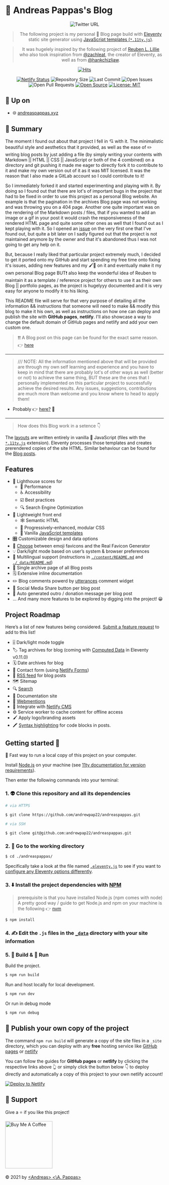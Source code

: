 # 🦁 Andreas Pappas's Blog

<div align="center">

 ![Twitter URL](https://img.shields.io/twitter/url?style=social&url=https%3A%2F%2Fgithub.com%2Fandrewpap22%2Fandreaspappas)

 > The following project is my personal 📖 Blog page build with [Eleventy](https://11ty.dev/) static site generator using [JavaScript templates (`*.11ty.js`)](https://11ty.dev/languages/javascript/).

 > It was hugelely inspired by the following project of [Reuben L. Lillie](https://gitlab.com/reubenlillie/eleventy-dot-js-blog/-/tree/master) who also took inspiration from [@zachleat](https://github.com/11ty/eleventy-base-blog/), the creator of Eleventy, as well as from [@hankchizljaw](https://github.com/hankchizljaw/hylia). 
 
 [![Hits](https://hits.seeyoufarm.com/api/count/incr/badge.svg?url=https%3A%2F%2Fgithub.com%2Fandrewpap22%2Fandreaspappas&count_bg=%2360BA1C&title_bg=%23555555&icon=&icon_color=%23E7E7E7&title=%F0%9F%8E%AF+Hits&edge_flat=false)](https://hits.seeyoufarm.com)

 [![Netlify Status](https://api.netlify.com/api/v1/badges/33071dfc-5c6d-4963-a927-4a9f7b8cb57a/deploy-status)](https://app.netlify.com/sites/andreaspappas/deploys)
 ![Repository Size](https://img.shields.io/github/repo-size/andrewpap22/andreaspappas)
 ![Last Commit](https://img.shields.io/github/last-commit/andrewpap22/andreaspappas)
 ![Open Issues](https://img.shields.io/github/issues/andrewpap22/andreaspappas?color=important)
 ![Open Pull Requests](https://img.shields.io/github/issues-pr/andrewpap22/andreaspappas?color=yellowgreen)
 [![Open Source](https://badges.frapsoft.com/os/v1/open-source.svg?v=103)](https://opensource.org/)
 [![License: MIT](https://img.shields.io/badge/License-MIT-yellow.svg)](https://opensource.org/licenses/MIT)
 
</div>

## 🚀 Up on

* 🌐 [andreaspappas.xyz](https://andreaspappas.xyz/) 

## 💬 Summary

The moment I found out about that project I fell in 💘 with it. The minimalistic beautiful style and aesthetics that it provided, as well as the ease of ✏️ writing blog posts by just adding a file (by simply writing your contents with Markdown || HTML || CSS || JavaScript or both of the 4 combined) on a directory and git pushing it made me eager to directly fork it to contribute to it and make my own version out of it as it was MIT licensed. It was the reason that I also made a GitLab account so I could contribute to it! 

So I immediately forked it and started experimenting and playing with it. By doing so I found out that there are lot's of important bugs in the project that had to be fixed in order to use this project as a personal Blog website. An example is that the pagination in the archives Blog page was not working and was throwing you on a 404 page. Another one quite important was on the rendering of the Markdown posts / files, that if you wanted to add an image or a gif in your post it would crash the responsiveness of the rendered HTML page and quite some other ones as well that I found out as I kept playing with it. So I opened an [issue](https://gitlab.com/reubenlillie/eleventy-dot-js-blog/-/issues/62) on the very first one that I've found out, but quite a bit later on I sadly figured out that the project is not maintained anymore by the owner and that it's abandoned thus I was not going to get any help on it. 

But, because I really liked that particular project extremely much, I decided to get it ported onto my GitHub and start spending my free time onto fixing it's issues, adding new features and my 🖌️🎨 on it and eventually make it my own personal Blog page BUT❗ also keep the wonderful idea of Reuben to maintain it as a template / reference project for others to use it as their own Blog || portfolio pages, as the project is hugelyyy documented and it is very easy for anyone to modify it to his liking. 

This README file will serve for that very purpose of detailing all the information && instructions that someone will need to make && modify this blog to make it his own, as well as instructions on how one can deploy and publish the site with **GitHub pages**, **netlify**. I'll also showcase a way to change the default domain of GitHub pages and netlify and add your own custom one. 

> ❗❗ A Blog post on this page can be found for the exact same reason. 👉 [here](https://andreaspappas.xyz/blog/) 

<hr>

> /// NOTE: All the information mentioned above that will be provided are through my own self learning and experience and you have to keep in mind that there are probably lot's of other ways as well (better or not) to achieve the same thing, BUT these are the ones that I personally implemented on this particular project to successfully achieve the desired results. 
> Any issues, suggestions, contributions are much more than welcome and you know where to head to apply them! 

* Probably 👉 [here?](https://github.com/andrewpap22/andreaspappas/issues) 🙂 

<hr>

> How does this Blog work in a setence 👇

The [layouts](https://github.com/andrewpap22/andreaspappas/tree/main/_includes/layouts) are written entirely in vanilla 🍦 JavaScript (files with the [`*.11ty.js`](https://www.11ty.dev/docs/languages/javascript/) extension). Eleventy processes those templates and creates prerendered copies of the site HTML. Similar behaviour can be found for the [Blog posts](https://github.com/andrewpap22/andreaspappas/tree/main/content/posts).

## Features

* 💯 Lighthouse scores for 
  * 💨 Performance 
  * ♿ Accessibility
  * ☑️  Best practices
  * 🔍 Search Engine Optimization
* 🏸 Lightweight front end
  * 🕸 Semantic HTML
  * 🎨 Progressively-enhanced, modular CSS
  * 🍦 Vanilla [JavaScript templates](https://11ty.dev/languages/javascript/)
* 🎛️ Customizable design and data options
* 🍬 [Choose](https://github.com/andrewpap22/andreaspappas/blob/main/_includes/shortcodes/favicon.js) between emoji favicons and the Real Favicon Generator
* 💡 Dark/light mode based on user’s system & browser preferences
* 🔣 Multilingual support (instructions in [`./content/README.md`](https://github.com/andrewpap22/andreaspappas/blob/main/content/README.md) and [`./_data/README.md`](https://github.com/andrewpap22/andreaspappas/blob/main/_data/README.md))
* 🔖 Single archive page of all Blog posts
* 🗒️ Extensive inline documentation
* ✏️ Blog comments powerd by [utterances](https://utteranc.es/) comment widget
* 📢 Social Media Share button per blog post
* 💸 Auto generated outro / donation message per blog post
*  ... And many more features to be explored by digging into the project! 😀

## Project Roadmap

Here’s a list of new features being considered. [Submit a feature request](https://github.com/andrewpap22/andreaspappas/issues/new) to add to this list!

* 🎚️ Dark/light mode toggle
* 🏷️ Tag archives for blog (coming with [Computed Data](https://www.11ty.dev/docs/data-computed/) in Eleventy v0.11.0)
* 🗓 Date archives for blog
* 💌 Contact form (using [Netlify Forms](https://docs.netlify.com/forms/setup/))
* 📡 [RSS feed](https://www.11ty.dev/docs/plugins/rss/) for blog posts
* 🗺️ Sitemap 
* 🔍 [Search](https://www.hawksworx.com/blog/adding-search-to-a-jamstack-site/) 
* 📄 Documentation site
* 📣 [Webmentions](https://mxb.dev/blog/using-webmentions-on-static-sites/)
* 📝 Integrate with [Netlify CMS](https://www.netlifycms.org/)
* ⚙️  Service worker to cache content for offline access
* 🖌️ Apply logo/branding assets
* 🖍️ [Syntax highlighting](https://www.11ty.dev/docs/plugins/syntaxhighlight/) for code blocks in posts.

## Getting started 👣

🚀 Fast way to run a local copy of this project on your computer.

Install [Node.js](https://nodejs.org/) on your machine (see [11ty documentation for version requirements](https://www.11ty.dev/docs/getting-started/)).

Then enter the following commands into your terminal:

### 1. 👽 Clone this repository and all its dependencies

```bash
# via HTTPS

$ git clone https://github.com/andrewpap22/andreaspappas.git 
```

```bash
# via SSH

$ git clone git@github.com:andrewpap22/andreaspappas.git
```

### 2. 🚶 Go to the working directory

```bash
$ cd ./andreaspappas/
```

Specifically take a look at the file named [`.eleventy.js`](https://github.com/andrewpap22/andreaspappas/blob/main/.eleventy.js) to see if you want to [configure any Eleventy options differently](https://www.11ty.dev/docs/config/).

### 3. ⬇️ Install the project dependencies with [NPM](https://www.npmjs.com/)

> prerequisite is that you have installed Node.js (npm comes with node)
> A pretty good way / guide to get Node.js and npm on your machine is the following 👉 [nvm](https://github.com/nvm-sh/nvm/blob/master/README.md)

```bash
$ npm install
```

### 4. ✍️ Edit the `.js` files in the [`_data`](https://github.com/andrewpap22/andreaspappas/blob/main/_data/site.js) directory with your site information

### 5. 🧱 Build & 👟 Run

Build the project.

```bash
$ npm run build
```

Run and host locally for local development.

```bash
$ npm run dev
```

Or run in debug mode

```bash
$ npm run debug
```

## 🚀 Publish your own copy of the project

The command `npm run build` will generate a copy of the site files in a `_site` directory, which you can deploy with any **free** hosting service like [GitHub pages](https://www.freecodecamp.org/news/hosting-custom-domain-on-github-pages-8c598248d2bc/) or [netlify](https://www.netlify.com/blog/2016/10/27/a-step-by-step-guide-deploying-a-static-site-or-single-page-app/)

You can follow the guides for **GitHub pages** or **netlify** by clicking the respective links above 👆 or simply click the button below 👇 to deploy directly and automatically a copy of this project to your own netlify account!

[![Deploy to Netlify](https://www.netlify.com/img/deploy/button.svg)](https://app.netlify.com/start/deploy?repository=https://github.com/andrewpap22/andreaspappas)

## 🤝 Support

Give a ⭐️ if you like this project!

<a href="https://www.buymeacoffee.com/anpappas" target="_blank"><img src="https://cdn.buymeacoffee.com/buttons/v2/default-green.png" alt="Buy Me A Coffee"  style="margin-bottom: 5px;" width="150"></a>

&copy; 2021 by [\<Andreas\> \<\\A. Pappas\>](https://twitter.com/AndreasPappas22)
